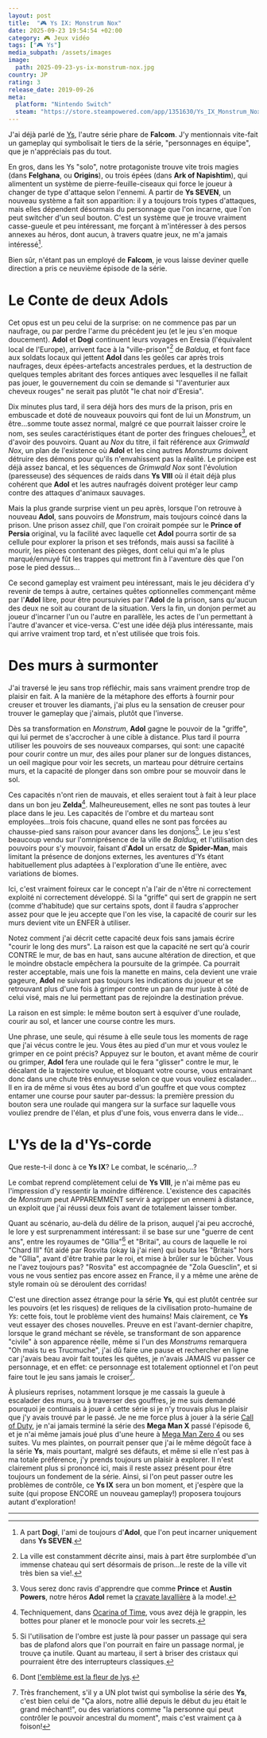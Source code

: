 ```yaml
---
layout: post
title:  "🎮 Ys IX: Monstrum Nox"
date: 2025-09-23 19:54:54 +02:00
category: 🎮 Jeux vidéo
tags: ["🎮 Ys"]
media_subpath: /assets/images
image:
  path: 2025-09-23-ys-ix-monstrum-nox.jpg
country: JP
rating: 3
release_date: 2019-09-26
meta:
  platform: "Nintendo Switch"
  steam: "https://store.steampowered.com/app/1351630/Ys_IX_Monstrum_Nox/"
---
```


J'ai déjà parlé de [Ys](/posts/ys-memoire-the-oath-in-felghana/), l'autre série phare de **Falcom**. J'y mentionnais vite-fait un gameplay qui symbolisait le tiers de la série, "personnages en équipe", que je n'appréciais pas du tout.

En gros, dans les Ys "solo", notre protagoniste trouve vite trois magies (dans **Felghana**, ou **Origins**), ou trois épées (dans **Ark of Napishtim**), qui alimentent un système de pierre-feuille-ciseaux qui force le joueur à changer de type d'attaque selon l'ennemi. A partir de **Ys SEVEN**, un nouveau système a fait son apparition: il y a toujours trois types d'attaques, mais elles dépendent désormais du personnage que l'on incarne, que l'on peut switcher d'un seul bouton. C'est un système que je trouve vraiment casse-gueule et peu intéressant, me forçant à m'intéresser à des persos annexes au héros, dont aucun, à travers quatre jeux, ne m'a jamais intéressé[^1].

Bien sûr, n'étant pas un employé de **Falcom**, je vous laisse deviner quelle direction a pris ce neuvième épisode de la série.

# Le Conte de deux Adols

Cet opus est un peu celui de la surprise: on ne commence pas par un naufrage, ou par perdre l'arme du précédent jeu (et le jeu s'en moque doucement). **Adol** et **Dogi** continuent leurs voyages en Eresia (l'équivalent local de l'Europe), arrivent face à la "ville-prison"[^2] de _Balduq_, et font face aux soldats locaux qui jettent **Adol** dans les geôles car après trois naufrages, deux épées-artefacts ancestrales perdues, et la destruction de quelques temples abritant des forces antiques avec lesquelles il ne fallait pas jouer, le gouvernement du coin se demande si "l'aventurier aux cheveux rouges" ne serait pas plutôt "le chat noir d'Eresia".

Dix minutes plus tard, il sera déjà hors des murs de la prison, pris en embuscade et doté de nouveaux pouvoirs qui font de lui un _Monstrum_, un être...somme toute assez normal, malgré ce que pourrait laisser croire le nom, ses seules caractéristiques étant de porter des fringues cheloues[^3], et d'avoir des pouvoirs. Quant au _Nox_ du titre, il fait référence aux _Grimwald Nox_, un plan de l'existence où **Adol** et les cinq autres _Monstrums_ doivent détruire des démons pour qu'ils n'envahissent pas la réalité. Le principe est déjà assez bancal, et les séquences de _Grimwald Nox_ sont l'évolution (paresseuse) des séquences de raids dans **Ys VIII** où il était déjà plus cohérent que **Adol** et les autres naufragés doivent protéger leur camp contre des attaques d'animaux sauvages.

Mais la plus grande surprise vient un peu après, lorsque l'on retrouve à nouveau **Adol**, sans pouvoirs de _Monstrum_, mais toujours coincé dans la prison. Une prison assez _chill_, que l'on croirait pompée sur le **Prince of Persia** original, vu la facilité avec laquelle cet **Adol** pourra sortir de sa cellule pour explorer la prison et ses tréfonds, mais aussi sa facilité à mourir, les pièces contenant des pièges, dont celui qui m'a le plus marqué/ennuyé fût les trappes qui mettront fin à l'aventure dès que l'on pose le pied dessus...

Ce second gameplay est vraiment peu intéressant, mais le jeu décidera d'y revenir de temps à autre, certaines quêtes optionnelles commençant même par l'**Adol** libre, pour être poursuivies par l'**Adol** de la prison, sans qu'aucun des deux ne soit au courant de la situation. Vers la fin, un donjon permet au joueur d'incarner l'un ou l'autre en parallèle, les actes de l'un permettant à l'autre d'avancer et vice-versa. C'est une idée déjà plus intéressante, mais qui arrive vraiment trop tard, et n'est utilisée que trois fois.

# Des murs à surmonter

J'ai traversé le jeu sans trop réfléchir, mais sans vraiment prendre trop de plaisir en fait. A la manière de la métaphore des efforts à fournir pour creuser et trouver les diamants, j'ai plus eu la sensation de creuser pour trouver le gameplay que j'aimais, plutôt que l'inverse.

Dès sa transformation en _Monstrum_, **Adol** gagne le pouvoir de la "griffe", qui lui permet de s'accrocher à une cible à distance. Plus tard il pourra utiliser les pouvoirs de ses nouveaux comparses, qui sont: une capacité pour courir contre un mur, des ailes pour planer sur de longues distances, un oeil magique pour voir les secrets, un marteau pour détruire certains murs, et la capacité de plonger dans son ombre pour se mouvoir dans le sol.

Ces capacités n'ont rien de mauvais, et elles seraient tout à fait à leur place dans un bon jeu **Zelda**[^4]. Malheureusement, elles ne sont pas toutes à leur place dans le jeu. Les capacités de l'ombre et du marteau sont employées...trois fois chacune, quand elles ne sont pas forcées au chausse-pied sans raison pour avancer dans les donjons[^5]. Le jeu s'est beaucoup vendu sur l'omniprésence de la ville de _Balduq_, et l'utilisation des pouvoirs pour s'y mouvoir, faisant d'**Adol** un ersatz de **Spider-Man**, mais limitant la présence de donjons externes, les aventures d'Ys étant habituellement plus adaptées à l'exploration d'une île entière, avec variations de biomes.

Ici, c'est vraiment foireux car le concept n'a l'air de n'être ni correctement exploité ni correctement développé. Si la "griffe" qui sert de grappin ne sert (comme d'habitude) que sur certains spots, dont il faudra s'approcher assez pour que le jeu accepte que l'on les vise, la capacité de courir sur les murs devient vite un ENFER à utiliser.

Notez comment j'ai décrit cette capacité deux fois sans jamais écrire "courir le long des murs". La raison est que la capacité ne sert qu'à courir CONTRE le mur, de bas en haut, sans aucune altération de direction, et que le moindre obstacle empêchera la poursuite de la grimpée. Ca pourrait rester acceptable, mais une fois la manette en mains, cela devient une vraie gageure, **Adol** ne suivant pas toujours les indications du joueur et se retrouvant plus d'une fois à grimper contre un pan de mur juste à côté de celui visé, mais ne lui permettant pas de rejoindre la destination prévue.

La raison en est simple: le même bouton sert à esquiver d'une roulade, courir au sol, et lancer une course contre les murs.

Une phrase, une seule, qui résume à elle seule tous les moments de rage que j'ai vécus contre le jeu. Vous êtes au pied d'un mur et vous voulez le grimper en ce point précis? Appuyez sur le bouton, et avant même de courir ou grimper, **Adol** fera une roulade qui le fera "glisser" contre le mur, le décalant de la trajectoire voulue, et bloquant votre course, vous entrainant donc dans une chute très ennuyeuse selon ce que vous vouliez escalader... Il en ira de même si vous êtes au bord d'un gouffre et que vous comptez entamer une course pour sauter par-dessus: la première pression du bouton sera une roulade qui mangera sur la surface sur laquelle vous vouliez prendre de l'élan, et plus d'une fois, vous enverra dans le vide...

# L'Ys de la d'Ys-corde

Que reste-t-il donc à ce **Ys IX**? Le combat, le scénario,...?

Le combat reprend complètement celui de **Ys VIII**, je n'ai même pas eu l'impression d'y ressentir la moindre différence. L'existence des capacités de _Monstrum_ peut APPAREMMENT servir à agripper un ennemi à distance, un exploit que j'ai réussi deux fois avant de totalement laisser tomber.

Quant au scénario, au-delà du délire de la prison, auquel j'ai peu accroché, le lore y est surprenamment intéressant: il se base sur une "guerre de cent ans", entre les royaumes de "Gllia"[^6] et "Britai", au cours de laquelle le roi "Chard III" fût aidé par Rosvita (okay là j'ai rien) qui bouta les "Britais" hors de "Gllia", avant d'être trahie par le roi, et mise à brûler sur le bûcher. Vous ne l'avez toujours pas? "Rosvita" est accompagnée de "Zola Guesclin", et si vous ne vous sentiez pas encore assez en France, il y a même une arène de style romain où se déroulent des corridas!

C'est une direction assez étrange pour la série **Ys**, qui est plutôt centrée sur les pouvoirs (et les risques) de reliques de la civilisation proto-humaine de _Ys_: cette fois, tout le problème vient des humains! Mais clairement, ce **Ys** veut essayer des choses nouvelles. Preuve en est l'avant-dernier chapitre, lorsque le grand méchant se révèle, se transformant de son apparence "civile" à son apparence réelle, même si l'un des _Monstrums_ remarquera "Oh mais tu es Trucmuche", j'ai dû faire une pause et rechercher en ligne car j'avais beau avoir fait toutes les quêtes, je n'avais JAMAIS vu passer ce personnage, et en effet: ce personnage est totalement optionnel et l'on peut faire tout le jeu sans jamais le croiser[^7].

À plusieurs reprises, notamment lorsque je me cassais la gueule à escalader des murs, ou à traverser des gouffres, je me suis demandé pourquoi je continuais à jouer à cette série si je n'y trouvais plus le plaisir que j'y avais trouvé par le passé. Je ne me force plus à jouer à la série [<i class="fab fa-wikipedia-w"></i> Call of Duty](https://fr.wikipedia.org/wiki/Call_of_Duty), je n'ai jamais terminé la série des **Mega Man X** passé l'épisode 6, et je n'ai même jamais joué plus d'une heure à [<i class="fab fa-wikipedia-w"></i> Mega Man Zero 4](https://fr.wikipedia.org/wiki/Mega_Man_Zero_4) ou ses suites. Vu mes plaintes, on pourrait penser que j'ai le même dégoût face à la série **Ys**, mais pourtant, malgré ses défauts, et même si elle n'est pas à ma totale préférence, j'y prends toujours un plaisir à explorer. Il n'est clairement plus si prononcé ici, mais il reste assez présent pour être toujours un fondement de la série. Ainsi, si l'on peut passer outre les problèmes de contrôle, ce **Ys IX** sera un bon moment, et j'espère que la suite (qui propose ENCORE un nouveau gameplay!) proposera toujours autant d'exploration!

***
[^1]: A part **Dogi**, l'ami de toujours d'**Adol**, que l'on peut incarner uniquement dans **Ys SEVEN**.
[^2]: La ville est constamment décrite ainsi, mais à part être surplombée d'un immense chateau qui sert désormais de prison...le reste de la ville vit très bien sa vie!.
[^3]: Vous serez donc ravis d'apprendre que comme **Prince** et **Austin Powers**, notre héros **Adol** remet la [<i class="fab fa-wikipedia-w"></i> cravate lavallière](https://fr.wikipedia.org/wiki/Lavalli%C3%A8re) à la mode!.
[^4]: Techniquement, dans [<i class="fab fa-wikipedia-w"></i> Ocarina of Time](https://fr.wikipedia.org/wiki/The_Legend_of_Zelda:_Ocarina_of_Time), vous avez déjà le grappin, les bottes pour planer et le monocle pour voir les secrets.
[^5]: Si l'utilisation de l'ombre est juste là pour passer un passage qui sera bas de plafond alors que l'on pourrait en faire un passage normal, je trouve ça inutile. Quant au marteau, il sert à briser des cristaux qui pourraient être des interrupteurs classiques.
[^6]: Dont [l'emblème est la fleur de lys](https://isu.fandom.com/wiki/Kingdom_of_Gllia).
[^7]: Très franchement, s'il y a UN plot twist qui symbolise la série des **Ys**, c'est bien celui de "Ça alors, notre allié depuis le début du jeu était le grand méchant!", ou des variations comme "la personne qui peut contrôler le pouvoir ancestral du moment", mais c'est vraiment ça à foison!